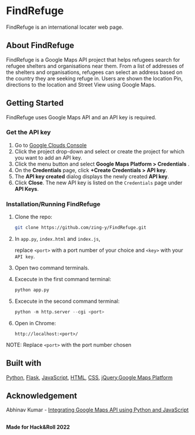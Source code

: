 # FindRefuge
FindRefuge is an international locater web page.



<!-- ABOUT FindRefuge -->
## About FindRefuge
FindRefuge is a Google Maps API project that helps refugees search for refugee shelters and organisations near them. From a list of addresses of the shelters and organisations, refugees can select an address based on the country they are seeking refuge in. Users are shown the location Pin, directions to the location and Street View using Google Maps.

<!-- GETTING STARTED -->
## Getting Started

FindRefuge uses Google Maps API and an API key is required.

### Get the API key

1. Go to [Google Clouds Console](https://console.cloud.google.com)
2. Click the project drop-down and select or create the project for which you want to add an API key.
3. Click the menu button and select **Google Maps Platform > Credentials** .
4. On the **Credentials** page, click **+Create Credentials > API key**.
5. The **API key created** dialog displays the newly created **API key**.
6. Click **Close**. The new API key is listed on the `Credentials` page under **API Keys**.

### Installation/Running FindRefuge
1. Clone the repo:
   ```sh
   git clone https://github.com/zing-y/FindRefuge.git
   ```
2. In `app.py`, `index.html` and `index.js`, 
   
   replace `<port>` with a port number of your choice and `<key>` with your `API key`.

3. Open two command terminals.
   
4. Excecute in the first command terminal:
   ```py
   python app.py
   ```

5. Excecute in the second command terminal:
   ```py
   python -m http.server --cgi <port>
   ```

6. Open in Chrome: 
   ``` 
   http://localhost:<port>/
   ```

NOTE: Replace `<port>` with the port number chosen

## Built with

[Python](https://www.python.org/downloads/), [Flask](https://pypi.org/project/Flask/), [JavaScript](https://www.w3schools.com/js/), [HTML](https://www.w3schools.com/html/), [CSS](https://www.w3schools.com/css/), [jQuery](https://www.w3schools.com/jquery/),[Google Maps Platform](https://developers.google.com/maps)

## Acknowledgement

Abhinav Kumar - [Integrating Google Maps API using Python and JavaScript](https://towardsdatascience.com/integrating-google-maps-api-using-python-and-javascript-149fdba27b99)

##

####  Made for Hack&Roll 2022


